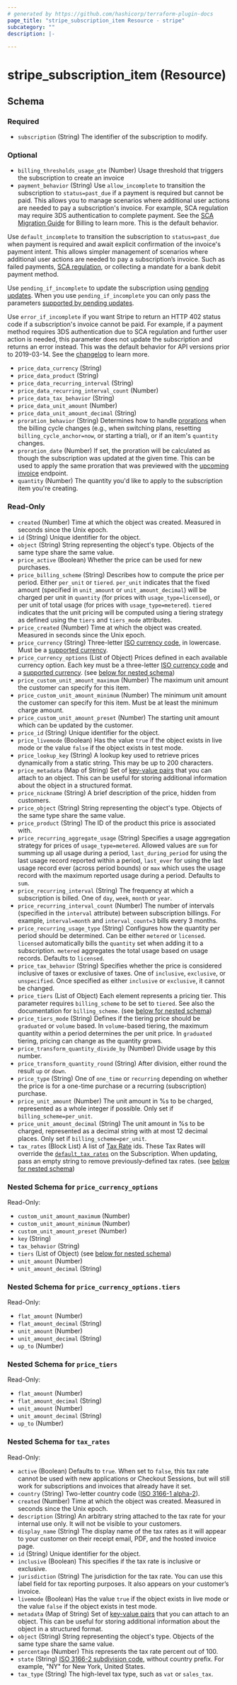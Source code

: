 ```yaml
---
# generated by https://github.com/hashicorp/terraform-plugin-docs
page_title: "stripe_subscription_item Resource - stripe"
subcategory: ""
description: |-
  
---
```


# stripe_subscription_item (Resource)





<!-- schema generated by tfplugindocs -->
## Schema

### Required

- `subscription` (String) The identifier of the subscription to modify.

### Optional

- `billing_thresholds_usage_gte` (Number) Usage threshold that triggers the subscription to create an invoice
- `payment_behavior` (String) Use `allow_incomplete` to transition the subscription to `status=past_due` if a payment is required but cannot be paid. This allows you to manage scenarios where additional user actions are needed to pay a subscription's invoice. For example, SCA regulation may require 3DS authentication to complete payment. See the [SCA Migration Guide](https://stripe.com/docs/billing/migration/strong-customer-authentication) for Billing to learn more. This is the default behavior.

Use `default_incomplete` to transition the subscription to `status=past_due` when payment is required and await explicit confirmation of the invoice's payment intent. This allows simpler management of scenarios where additional user actions are needed to pay a subscription’s invoice. Such as failed payments, [SCA regulation](https://stripe.com/docs/billing/migration/strong-customer-authentication), or collecting a mandate for a bank debit payment method.

Use `pending_if_incomplete` to update the subscription using [pending updates](https://stripe.com/docs/billing/subscriptions/pending-updates). When you use `pending_if_incomplete` you can only pass the parameters [supported by pending updates](https://stripe.com/docs/billing/pending-updates-reference#supported-attributes).

Use `error_if_incomplete` if you want Stripe to return an HTTP 402 status code if a subscription's invoice cannot be paid. For example, if a payment method requires 3DS authentication due to SCA regulation and further user action is needed, this parameter does not update the subscription and returns an error instead. This was the default behavior for API versions prior to 2019-03-14. See the [changelog](https://stripe.com/docs/upgrades#2019-03-14) to learn more.
- `price_data_currency` (String)
- `price_data_product` (String)
- `price_data_recurring_interval` (String)
- `price_data_recurring_interval_count` (Number)
- `price_data_tax_behavior` (String)
- `price_data_unit_amount` (Number)
- `price_data_unit_amount_decimal` (String)
- `proration_behavior` (String) Determines how to handle [prorations](https://stripe.com/docs/subscriptions/billing-cycle#prorations) when the billing cycle changes (e.g., when switching plans, resetting `billing_cycle_anchor=now`, or starting a trial), or if an item's `quantity` changes.
- `proration_date` (Number) If set, the proration will be calculated as though the subscription was updated at the given time. This can be used to apply the same proration that was previewed with the [upcoming invoice](https://stripe.com/docs/api#retrieve_customer_invoice) endpoint.
- `quantity` (Number) The quantity you'd like to apply to the subscription item you're creating.

### Read-Only

- `created` (Number) Time at which the object was created. Measured in seconds since the Unix epoch.
- `id` (String) Unique identifier for the object.
- `object` (String) String representing the object's type. Objects of the same type share the same value.
- `price_active` (Boolean) Whether the price can be used for new purchases.
- `price_billing_scheme` (String) Describes how to compute the price per period. Either `per_unit` or `tiered`. `per_unit` indicates that the fixed amount (specified in `unit_amount` or `unit_amount_decimal`) will be charged per unit in `quantity` (for prices with `usage_type=licensed`), or per unit of total usage (for prices with `usage_type=metered`). `tiered` indicates that the unit pricing will be computed using a tiering strategy as defined using the `tiers` and `tiers_mode` attributes.
- `price_created` (Number) Time at which the object was created. Measured in seconds since the Unix epoch.
- `price_currency` (String) Three-letter [ISO currency code](https://www.iso.org/iso-4217-currency-codes.html), in lowercase. Must be a [supported currency](https://stripe.com/docs/currencies).
- `price_currency_options` (List of Object) Prices defined in each available currency option. Each key must be a three-letter [ISO currency code](https://www.iso.org/iso-4217-currency-codes.html) and a [supported currency](https://stripe.com/docs/currencies). (see [below for nested schema](#nestedatt--price_currency_options))
- `price_custom_unit_amount_maximum` (Number) The maximum unit amount the customer can specify for this item.
- `price_custom_unit_amount_minimum` (Number) The minimum unit amount the customer can specify for this item. Must be at least the minimum charge amount.
- `price_custom_unit_amount_preset` (Number) The starting unit amount which can be updated by the customer.
- `price_id` (String) Unique identifier for the object.
- `price_livemode` (Boolean) Has the value `true` if the object exists in live mode or the value `false` if the object exists in test mode.
- `price_lookup_key` (String) A lookup key used to retrieve prices dynamically from a static string. This may be up to 200 characters.
- `price_metadata` (Map of String) Set of [key-value pairs](https://stripe.com/docs/api/metadata) that you can attach to an object. This can be useful for storing additional information about the object in a structured format.
- `price_nickname` (String) A brief description of the price, hidden from customers.
- `price_object` (String) String representing the object's type. Objects of the same type share the same value.
- `price_product` (String) The ID of the product this price is associated with.
- `price_recurring_aggregate_usage` (String) Specifies a usage aggregation strategy for prices of `usage_type=metered`. Allowed values are `sum` for summing up all usage during a period, `last_during_period` for using the last usage record reported within a period, `last_ever` for using the last usage record ever (across period bounds) or `max` which uses the usage record with the maximum reported usage during a period. Defaults to `sum`.
- `price_recurring_interval` (String) The frequency at which a subscription is billed. One of `day`, `week`, `month` or `year`.
- `price_recurring_interval_count` (Number) The number of intervals (specified in the `interval` attribute) between subscription billings. For example, `interval=month` and `interval_count=3` bills every 3 months.
- `price_recurring_usage_type` (String) Configures how the quantity per period should be determined. Can be either `metered` or `licensed`. `licensed` automatically bills the `quantity` set when adding it to a subscription. `metered` aggregates the total usage based on usage records. Defaults to `licensed`.
- `price_tax_behavior` (String) Specifies whether the price is considered inclusive of taxes or exclusive of taxes. One of `inclusive`, `exclusive`, or `unspecified`. Once specified as either `inclusive` or `exclusive`, it cannot be changed.
- `price_tiers` (List of Object) Each element represents a pricing tier. This parameter requires `billing_scheme` to be set to `tiered`. See also the documentation for `billing_scheme`. (see [below for nested schema](#nestedatt--price_tiers))
- `price_tiers_mode` (String) Defines if the tiering price should be `graduated` or `volume` based. In `volume`-based tiering, the maximum quantity within a period determines the per unit price. In `graduated` tiering, pricing can change as the quantity grows.
- `price_transform_quantity_divide_by` (Number) Divide usage by this number.
- `price_transform_quantity_round` (String) After division, either round the result `up` or `down`.
- `price_type` (String) One of `one_time` or `recurring` depending on whether the price is for a one-time purchase or a recurring (subscription) purchase.
- `price_unit_amount` (Number) The unit amount in %s to be charged, represented as a whole integer if possible. Only set if `billing_scheme=per_unit`.
- `price_unit_amount_decimal` (String) The unit amount in %s to be charged, represented as a decimal string with at most 12 decimal places. Only set if `billing_scheme=per_unit`.
- `tax_rates` (Block List) A list of [Tax Rate](https://stripe.com/docs/api/tax_rates) ids. These Tax Rates will override the [`default_tax_rates`](https://stripe.com/docs/api/subscriptions/create#create_subscription-default_tax_rates) on the Subscription. When updating, pass an empty string to remove previously-defined tax rates. (see [below for nested schema](#nestedblock--tax_rates))

<a id="nestedatt--price_currency_options"></a>
### Nested Schema for `price_currency_options`

Read-Only:

- `custom_unit_amount_maximum` (Number)
- `custom_unit_amount_minimum` (Number)
- `custom_unit_amount_preset` (Number)
- `key` (String)
- `tax_behavior` (String)
- `tiers` (List of Object) (see [below for nested schema](#nestedobjatt--price_currency_options--tiers))
- `unit_amount` (Number)
- `unit_amount_decimal` (String)

<a id="nestedobjatt--price_currency_options--tiers"></a>
### Nested Schema for `price_currency_options.tiers`

Read-Only:

- `flat_amount` (Number)
- `flat_amount_decimal` (String)
- `unit_amount` (Number)
- `unit_amount_decimal` (String)
- `up_to` (Number)



<a id="nestedatt--price_tiers"></a>
### Nested Schema for `price_tiers`

Read-Only:

- `flat_amount` (Number)
- `flat_amount_decimal` (String)
- `unit_amount` (Number)
- `unit_amount_decimal` (String)
- `up_to` (Number)


<a id="nestedblock--tax_rates"></a>
### Nested Schema for `tax_rates`

Read-Only:

- `active` (Boolean) Defaults to `true`. When set to `false`, this tax rate cannot be used with new applications or Checkout Sessions, but will still work for subscriptions and invoices that already have it set.
- `country` (String) Two-letter country code ([ISO 3166-1 alpha-2](https://en.wikipedia.org/wiki/ISO_3166-1_alpha-2)).
- `created` (Number) Time at which the object was created. Measured in seconds since the Unix epoch.
- `description` (String) An arbitrary string attached to the tax rate for your internal use only. It will not be visible to your customers.
- `display_name` (String) The display name of the tax rates as it will appear to your customer on their receipt email, PDF, and the hosted invoice page.
- `id` (String) Unique identifier for the object.
- `inclusive` (Boolean) This specifies if the tax rate is inclusive or exclusive.
- `jurisdiction` (String) The jurisdiction for the tax rate. You can use this label field for tax reporting purposes. It also appears on your customer’s invoice.
- `livemode` (Boolean) Has the value `true` if the object exists in live mode or the value `false` if the object exists in test mode.
- `metadata` (Map of String) Set of [key-value pairs](https://stripe.com/docs/api/metadata) that you can attach to an object. This can be useful for storing additional information about the object in a structured format.
- `object` (String) String representing the object's type. Objects of the same type share the same value.
- `percentage` (Number) This represents the tax rate percent out of 100.
- `state` (String) [ISO 3166-2 subdivision code](https://en.wikipedia.org/wiki/ISO_3166-2:US), without country prefix. For example, "NY" for New York, United States.
- `tax_type` (String) The high-level tax type, such as `vat` or `sales_tax`.


